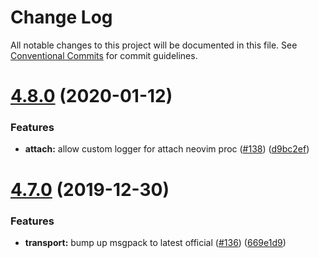 # Change Log

All notable changes to this project will be documented in this file.
See [Conventional Commits](https://conventionalcommits.org) for commit guidelines.

# [4.8.0](https://github.com/neovim/node-client/compare/v4.7.0...v4.8.0) (2020-01-12)


### Features

* **attach:** allow custom logger for attach neovim proc ([#138](https://github.com/neovim/node-client/issues/138)) ([d9bc2ef](https://github.com/neovim/node-client/commit/d9bc2efe30cd4c0de3691e953cace04d02e7855f))





# [4.7.0](https://github.com/neovim/node-client/compare/v4.6.0...v4.7.0) (2019-12-30)


### Features

* **transport:** bump up msgpack to latest official ([#136](https://github.com/neovim/node-client/issues/136)) ([669e1d9](https://github.com/neovim/node-client/commit/669e1d9591138dc315092c52b819f118ece66749))
